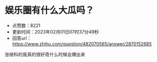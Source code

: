 # 娱乐圈有什么大瓜吗？
- 点赞数：8221
- 更新时间：2023年02月01日07时37分49秒
- 回答url：https://www.zhihu.com/question/482070565/answer/2870152685
<body>
 <p data-pid="Bb6Q_pKL">张继科的我真的很好奇什么时候会爆出来</p>
</body>